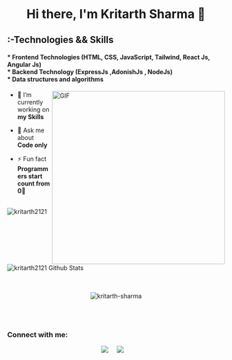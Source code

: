 <h1 align="center">Hi there, I'm Kritarth Sharma  👋</h1>
<h2 align="left">:-Technologies && Skills <br></h2>
<h4>
* Frontend Technologies (HTML, CSS, JavaScript, Tailwind, React Js, Angular Js) <br>
* Backend Technology (ExpressJs ,AdonishJs , NodeJs)<br>
* Data structures and algorithms<br>
</h4>

<img align="right" alt="GIF" src="https://media1.giphy.com/media/p4NLw3I4U0idi/200.webp?cid=ecf05e47ut5pr45pj9m7x00dco0dgwmqq1so04zmjkqx6daz&rid=200.webp" width="400px" />

- 🔭 I’m currently working on **my Skills**

- 💬 Ask me about **Code only**

- ⚡ Fun fact  **Programmers start count from 0🤣**

<br>
<img src="https://github-readme-stats.vercel.app/api/top-langs/?username=kritarth2121&layout=compact&hide=html&hide_border=true,issues&theme=gruvbox" alt="kritarth2121" />
<br />
<img align="leftr" src="https://github-readme-stats.vercel.app/api?username=kritarth2121&include_all_commits=true&count_private=true&show_icons=true&line_height=20&title_color=7A7ADB&icon_color=2234AE&text_color=D3D3D3&bg_color=0,000000,130F40" alt="kritarth2121 Github Stats">
<br />
<br />
<br />

  <p align="center">
    <img src="https://komarev.com/ghpvc/?username=kritarth2121" alt="kritarth-sharma" /> 
  </p>   
<br />
<br />

### Connect with me: 
                                                                                                                                   
<p align="center">
   <a target="_blank"href="http://www.linkedin.com/in/kritarthsharma1"><img src="https://img.shields.io/badge/linkedin-%230077B5.svg?&style=for-the-badge&logo=linkedin&logoColor=white" /></a>&nbsp;&nbsp;&nbsp;&nbsp;
  <a target="_blank"href="https://twitter.com/kritarth21"><img src="https://img.shields.io/badge/twitter-%231DA1F2.svg?&style=for-the-badge&logo=twitter&logoColor=white" /></a>&nbsp;&nbsp;&nbsp;&nbsp;
</p>                                                                                                                                                                           
<br>

